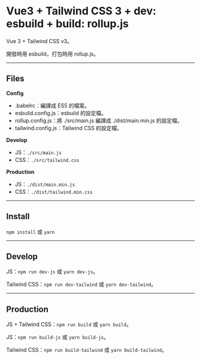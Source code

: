# Vue3 + Tailwind CSS 3 + dev: esbuild + build: rollup.js

Vue 3 + Tailwind CSS v3。

開發時用 esbuild，打包時用 rollup.js。

---

## Files

**Config**

- .babelrc：編譯成 ES5 的檔案。
- esbuild.config.js：esbuild 的設定檔。
- rollup.config.js：將 ./src/main.js 編譯成 ./dist/main.min.js 的設定檔。
- tailwind.config.js：Tailwind CSS 的設定檔。

**Develop**

- JS：`./src/main.js`
- CSS：`./src/tailwind.css`

**Production**

- JS：`./dist/main.min.js`
- CSS：`./dist/tailwind.min.css`

---

## Install

`npm install` 或 `yarn`

---

## Develop

JS：`npm run dev-js` 或 `yarn dev-js`。

Tailwind CSS：`npm run dev-tailwind` 或 `yarn dev-tailwind`。

---

## Production

JS + Tailwind CSS：`npm run build` 或 `yarn build`。

JS：`npm run build-js` 或 `yarn build-js`。

Tailwind CSS：`npm run build-tailwind` 或 `yarn build-tailwind`。